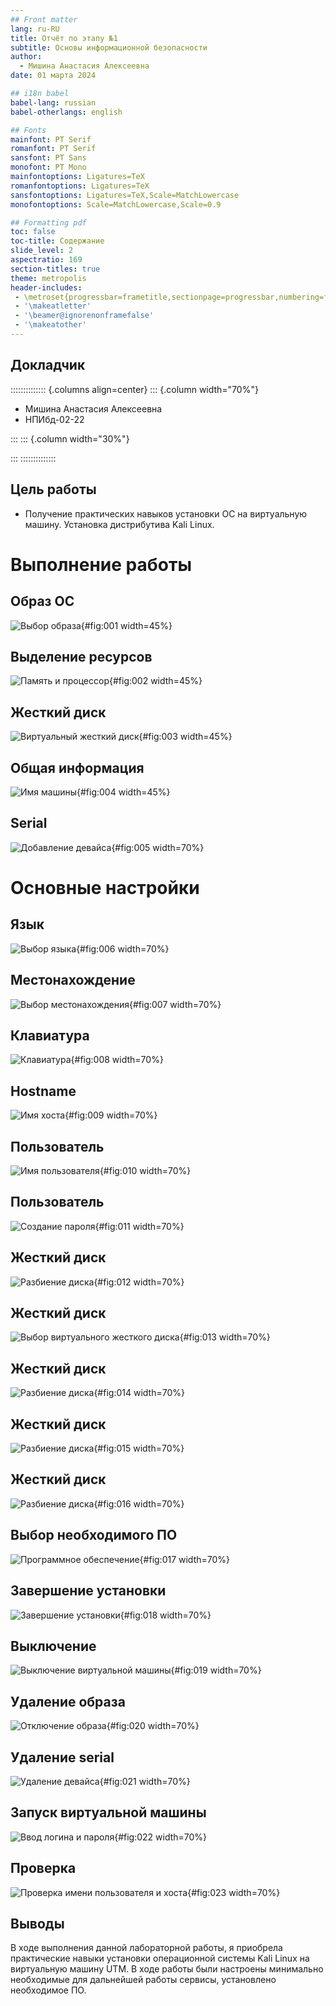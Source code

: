 ```yaml
---
## Front matter
lang: ru-RU
title: Отчёт по этапу №1
subtitle: Основы информационной безопасности
author:
  - Мишина Анастасия Алексеевна
date: 01 марта 2024

## i18n babel
babel-lang: russian
babel-otherlangs: english

## Fonts
mainfont: PT Serif
romanfont: PT Serif
sansfont: PT Sans
monofont: PT Mono
mainfontoptions: Ligatures=TeX
romanfontoptions: Ligatures=TeX
sansfontoptions: Ligatures=TeX,Scale=MatchLowercase
monofontoptions: Scale=MatchLowercase,Scale=0.9

## Formatting pdf
toc: false
toc-title: Содержание
slide_level: 2
aspectratio: 169
section-titles: true
theme: metropolis
header-includes:
 - \metroset{progressbar=frametitle,sectionpage=progressbar,numbering=fraction}
 - '\makeatletter'
 - '\beamer@ignorenonframefalse'
 - '\makeatother'
---
```


## Докладчик

:::::::::::::: {.columns align=center}
::: {.column width="70%"}

  * Мишина Анастасия Алексеевна
  * НПИбд-02-22
  
:::
::: {.column width="30%"}

:::
::::::::::::::

## Цель работы

- Получение практических навыков установки ОС на виртуальную машину. Установка дистрибутива Kali Linux.


# Выполнение работы

## Образ ОС

![Выбор образа](image/1.png){#fig:001 width=45%}

## Выделение ресурсов

![Память и процессор](image/2.png){#fig:002 width=45%}

## Жесткий диск

![Виртуальный жесткий диск](image/3.png){#fig:003 width=45%}

## Общая информация

![Имя машины](image/4.png){#fig:004 width=45%}

## Serial

![Добавление девайса](image/5.png){#fig:005 width=70%}

# Основные настройки

## Язык

![Выбор языка](image/6.png){#fig:006 width=70%}

## Местонахождение

![Выбор местонахождения](image/7.png){#fig:007 width=70%}

## Клавиатура

![Клавиатура](image/8.png){#fig:008 width=70%}

## Hostname

![Имя хоста](image/9.png){#fig:009 width=70%}

## Пользователь

![Имя пользователя](image/10.png){#fig:010 width=70%}

## Пользователь

![Создание пароля](image/11.png){#fig:011 width=70%}

## Жесткий диск

![Разбиение диска](image/12.png){#fig:012 width=70%}

## Жесткий диск

![Выбор виртуального жесткого диска](image/13.png){#fig:013 width=70%}

## Жесткий диск

![Разбиение диска](image/14.png){#fig:014 width=70%}

## Жесткий диск

![Разбиение диска](image/15.png){#fig:015 width=70%}

## Жесткий диск

![Разбиение диска](image/16.png){#fig:016 width=70%}

## Выбор необходимого ПО

![Программное обеспечение](image/17.png){#fig:017 width=70%}

## Завершение установки

![Завершение установки](image/18.png){#fig:018 width=70%}

## Выключение

![Выключение виртуальной машины](image/19.png){#fig:019 width=70%}

## Удаление образа

![Отключение образа](image/20.png){#fig:020 width=70%}

## Удаление serial

![Удаление девайса](image/21.png){#fig:021 width=70%}

## Запуск виртуальной машины

![Ввод логина и пароля](image/22.png){#fig:022 width=70%}

## Проверка

![Проверка имени пользователя и хоста](image/23.jpg){#fig:023 width=70%}

## Выводы

В ходе выполнения данной лабораторной работы, я приобрела практические навыки установки операционной системы Kali Linux на виртуальную машину UTM. В ходе работы были настроены минимально необходимые для дальнейшей работы сервисы, установлено необходимое ПО.

